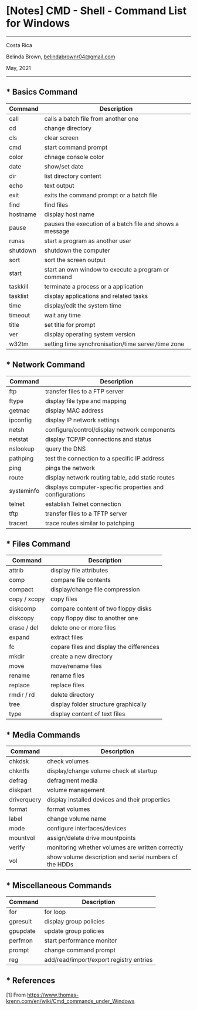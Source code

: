 # [Notes] CMD - Shell - Command List for Windows

----------

Costa Rica

Belinda Brown, belindabrownr04@gmail.com

May, 2021

----------
## * Basics Command
|   Command  | Description | 
|---|---|
| call | 	calls a batch file from another one | 
| cd  | change directory |
| cls | clear screen |
| cmd | start command prompt |
| color | chnage console color |
| date | show/set date |
| dir | list directory content |
| echo | text output |
| exit | exits the command prompt or a batch file |
| find | find files |
| hostname | display host name | 
| pause | pauses the execution of a batch file and shows a message |
| runas | start a program as another user |
| shutdown | shutdown the computer |
| sort | sort the screen output |
| start	 | start an own window to execute a program or command | 
| taskkill | 	terminate a process or a application | 
| tasklist	 | display applications and related tasks | 
| time | 	display/edit the system time | 
| timeout | 	wait any time | 
| title | 	set title for prompt | 
| ver	 | display operating system version | 
| w32tm | 	setting time synchronisation/time server/time zone | 


## * Network Command 
|   Command  | Description | 
|---|---|
| ftp	| transfer files to a FTP server| 
| ftype	| display file type and mapping| 
| getmac	| display MAC address| 
| ipconfig	| display IP network settings| 
| netsh	| configure/control/display network components| 
| netstat| 	display TCP/IP connections and status| 
| nslookup| 	query the DNS| 
| pathping| 	test the connection to a specific IP address| 
| ping	| pings the network| 
| route	| display network routing table, add static routes| 
| systeminfo| 	displays computer-specific properties and configurations| 
| telnet	| establish Telnet connection| 
| tftp	| transfer files to a TFTP server| 
| tracert| 	trace routes similar to patchping| 

## * Files Command 
|   Command  | Description | 
|---|---|
| attrib| 	display file attributes| 
| comp| 	compare file contents| 
| compact	| display/change file compression| 
| copy / xcopy	| copy files| 
| diskcomp| 	compare content of two floppy disks| 
| diskcopy	| copy floppy disc to another one| 
| erase / del	| delete one or more files| 
| expand	| extract files| 
| fc	| copare files and display the differences| 
| mkdir	| create a new directory| 
| move	| move/rename files| 
| rename	| rename files| 
| replace| 	replace files| 
| rmdir / rd| 	delete directory| 
| tree	| display folder structure graphically| 
| type	| display content of text files| 

## * Media Commands 
|   Command  | Description | 
|---|---|
| chkdsk	| check volumes| 
| chkntfs	| display/change volume check at startup| 
| defrag	| defragment media| 
| diskpart	| volume management| 
| driverquery| 	display installed devices and their properties| 
| format| 	format volumes| 
| label	| change volume name| 
| mode	| configure interfaces/devices| 
| mountvol	| assign/delete drive mountpoints| 
| verify	| monitoring whether volumes are written correctly| 
| vol	| show volume description and serial numbers of the HDDs| 


## * Miscellaneous Commands 
|   Command  | Description | 
|---|---|
| for	| for loop| 
| gpresult| 	display group policies| 
| gpupdate| 	update group policies| 
| perfmon	| start performance monitor| 
| prompt	| change command prompt| 
| reg| 	add/read/import/export registry entries| 



## * References
[1] From https://www.thomas-krenn.com/en/wiki/Cmd_commands_under_Windows <br/>

